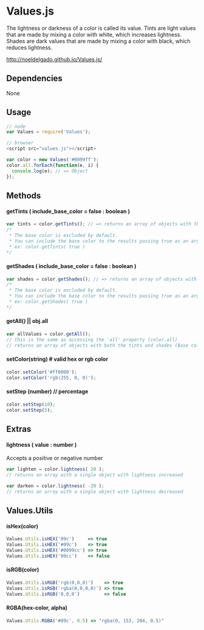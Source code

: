 # Values.js
The lightness or darkness of a color is called its value.
Tints are light values that are made by mixing a color with white, which increases lightness.
Shades are dark values that are made by mixing a color with black, which reduces lightness.

http://noeldelgado.github.io/Values.js/

## Dependencies
None

## Usage
```js
// node
var Values = require('Values');

// browser
<script src="values.js"></script>
```

```js
var color = new Values('#0099ff');
color.all.forEach(function(e, i) {
  console.log(e); // => Object
});
```

## Methods

#### getTints ( include_base_color = false : boolean )
```js
var tints = color.getTints(); // => returns an array of objects with the tints
/*
 * The base color is excluded by default.
 * You can include the base color to the results passing true as an argument.
 * ex: color.getTints( true )
*/
```

#### getShades ( include_base_color = false : boolean )
```js
var shades = color.getShades(); // => returns an array of objects with the shades
/*
 * The base color is excluded by default.
 * You can include the base color to the results passing true as an argument.
 * ex: color.getShades( true )
*/
```

#### getAll() || obj.all
```js
var allValues = color.getAll();
// this is the same as accessing the 'all' property (color.all)
// returns an array of objects with both the tints and shades (Base color always included)
```

#### setColor(string) # valid hex or rgb color
```js
color.setColor('#ff0000');
color.setColor('rgb(255, 0, 0)');
```

#### setStep (number) // percentage
```js
color.setStep(10);
color.setStep(5);
```

## Extras

#### lightness ( value : number )
Accepts a positive or negative number
```js
var lighten = color.lightness( 20 );
// returns an array with a single object with lightness increased

var darken = color.lightness( -20 );
// returns an array with a single object with lightness decreased
```

## Values.Utils

#### isHex(color)
```js
Values.Utils.isHEX('09c')     => true
Values.Utils.isHEX('#09c')    => true
Values.Utils.isHEX('#0099cc') => true
Values.Utils.isHEX('09cc')    => false
```

#### isRGB(color)
```js
Values.Utils.isRGB('rgb(0,0,0)')    => true
Values.Utils.isRGB('rgba(0,0,0,0)') => true
Values.Utils.isRGB('0,0,0')         => false
```

#### RGBA(hex-color, alpha)
```js
Values.Utils.RGBA('#09c', 0.5) => "rgba(0, 153, 204, 0.5)"
```
